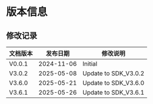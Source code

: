# 版本信息

## 修改记录

| 文档版本 | 发布日期 | 修改说明 |
| --- | --- | --- |
| V0.0.1 | 2024-11-06 | Initial |
| V3.0.2 | 2025-05-08 | Update to SDK_V3.0.2 |
| V3.6.0 | 2025-05-21 | Update to SDK_V3.6.0 |
| V3.6.1 | 2025-05-26 | Update to SDK_V3.6.1 |